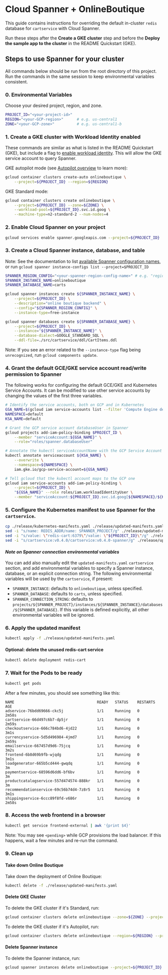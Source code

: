 # Cloud Spanner + OnlineBoutique

This guide contains instructions for overriding the default in-cluster `redis` database for `cartservice` with Cloud Spanner.

Run these steps after the **Create a GKE cluster** step and before the **Deploy the sample app to the cluster** in the README Quickstart (GKE).

## Steps to use Spanner for your cluster

All commands below should be run from the root directory of this project.
Run the commands in the same session to keep environmental variables consistent.

### 0. Environmental Variables

Choose your desired project, region, and zone.

```sh
PROJECT_ID="<your-project-id>"
REGION="<your-GCP-region>"      # e.g. us-central1
ZONE="<your-GCP-zone>"          # e.g. us-central1-b
```

### 1. Create a GKE cluster with Workload Identity enabled

These commands are similar as what is listed in the README Quickstart (GKE),
but include a flag to [enable workload identity](https://cloud.google.com/kubernetes-engine/docs/how-to/workload-identity#enable).
This will allow the GKE service account to query Spanner.

GKE autopilot mode (see [Autopilot
overview](https://cloud.google.com/kubernetes-engine/docs/concepts/autopilot-overview)
to learn more):

```sh
gcloud container clusters create-auto onlineboutique \
    --project=${PROJECT_ID} --region=${REGION}
```

GKE Standard mode:

```sh
gcloud container clusters create onlineboutique \
    --project=${PROJECT_ID} --zone=${ZONE} \
    --workload-pool=${PROJECT_ID}.svc.id.goog \
    --machine-type=n2-standard-2 --num-nodes=4
```

### 2. Enable Cloud Spanner on your project

```sh
gcloud services enable spanner.googleapis.com --project=${PROJECT_ID}
```

### 3. Create a Cloud Spanner instance, database, and table

Note: See the documentation to list [available Spanner configuration names](https://cloud.google.com/spanner/docs/getting-started/set-up#run_the_gcloud_tool), or run `gcloud spanner instance-configs list --project=$PROJECT_ID`

```sh
SPANNER_REGION_CONFIG="<your-spanner-region-config-name>" # e.g. "regional-us-east5"
SPANNER_INSTANCE_NAME=onlineboutique
SPANNER_DATABASE_NAME=carts

gcloud spanner instances create ${SPANNER_INSTANCE_NAME} \
    --project=${PROJECT_ID} \
    --description="online boutique backend" \
    --config="${SPANNER_REGION_CONFIG}" \
    --instance-type=free-instance

gcloud spanner databases create ${SPANNER_DATABASE_NAME} \
    --project=${PROJECT_ID} \
    --instance="${SPANNER_INSTANCE_NAME}" \
    --database-dialect=GOOGLE_STANDARD_SQL \
    --ddl-file=./src/cartservice/ddl/CartItems.ddl
```

Note: If you see an error related to the `--instance-type` flag being `unrecognized`, run `gcloud components update`.

### 4. Grant the default GCE/GKE service account read/write permission to Spanner

The following works for configuring the default GCE/GKE and Kubernetes Service Accounts.
It can be modified to use other service accounts by changing the values of the first three variables.

```sh
# Identify the service accounts, both on GCP and in Kubernetes
GSA_NAME=$(gcloud iam service-accounts list --filter 'Compute Engine default' --format 'value(email)' --project=${PROJECT_ID})
NAMESPACE=default
KSA_NAME=default

# Grant the GCP service account databaseUser in Spanner
gcloud projects add-iam-policy-binding $PROJECT_ID \
    --member "serviceAccount:${GSA_NAME}" \
    --role="roles/spanner.databaseUser"

# Annotate the kubectl serviceAccountName with the GCP Service Account
kubectl annotate serviceaccount ${KSA_NAME} \
    --overwrite \
    --namespace=${NAMESPACE} \
    iam.gke.io/gcp-service-account=${GSA_NAME}

# Tell gcloud that the kubectl account maps to the GCP one
gcloud iam service-accounts add-iam-policy-binding \
    --project=${PROJECT_ID} \
    "${GSA_NAME}" --role roles/iam.workloadIdentityUser \
    --member "serviceAccount:${PROJECT_ID}.svc.id.goog[${NAMESPACE}/${KSA_NAME}]"
```

### 5. Configure the Kubernetes manifest to use Spanner for the `cartservice`.

```sh
cp ./release/kubernetes-manifests.yaml ./release/updated-manifests.yaml
sed -i "s/name: REDIS_ADDR/name: SPANNER_PROJECT/g" ./release/updated-manifests.yaml
sed -i "s/value: \"redis-cart:6379\"/value: \"${PROJECT_ID}\"/g" ./release/updated-manifests.yaml
sed -i "s/cartservice:v0.4.0/cartservice:v0.4.0-spanner/g" ./release/updated-manifests.yaml
```

#### *Note on Spanner connection environmental variables*

You can add also manually edit the `updated-manifests.yaml`
`cartservice` section, and add environmental variables to specify a Spanner instance, database, or an explicit connection string.
The following environmental variables will be used by the `cartservice`, if present:

- `SPANNER_INSTANCE`: defaults to `onlineboutique`, unless specified.
- `SPANNER_DATABASE`: defaults to `carts`, unless specified.
- `SPANNER_CONNECTION_STRING`: defaults to `projects/${SPANNER_PROJECT}/instances/${SPANNER_INSTANCE}/databases/${SPANNER_DATABASE}`. If this variable is defined explicitly, all other environmental variables will be ignored.

### 6. Apply the updated manifest

```sh
kubectl apply -f ./release/updated-manifests.yaml
```

#### Optional: delete the unused redis-cart service

```sh
kubectl delete deployment redis-cart
```

### 7. Wait for the Pods to be ready

```sh
kubectl get pods
```

After a few minutes, you should see something like this:

```
NAME                                     READY   STATUS    RESTARTS   AGE
adservice-76bdd69666-ckc5j               1/1     Running   0          2m58s
cartservice-66d497c6b7-dp5jr             1/1     Running   0          2m59s
checkoutservice-666c784bd6-4jd22         1/1     Running   0          3m1s
currencyservice-5d5d496984-4jmd7         1/1     Running   0          2m59s
emailservice-667457d9d6-75jcq            1/1     Running   0          3m2s
frontend-6b8d69b9fb-wjqdg                1/1     Running   0          3m1s
loadgenerator-665b5cd444-gwqdq           1/1     Running   0          3m
paymentservice-68596d6dd6-bf6bv          1/1     Running   0          3m
productcatalogservice-557d474574-888kr   1/1     Running   0          3m
recommendationservice-69c56b74d4-7z8r5   1/1     Running   0          3m1s
shippingservice-6ccc89f8fd-v686r         1/1     Running   0          2m58s
```

### 8. Access the web frontend in a browser

```sh
kubectl get service frontend-external | awk '{print $4}'
```

Note: You may see `<pending>` while GCP provisions the load balancer. If this happens, wait a few minutes and re-run the command.

### 9. Clean up

#### Take down Online Boutique

Take down the deployment of Online Boutique:

```sh
kubectl delete -f ./release/updated-manifests.yaml
```

#### Delete GKE Cluster

To delete the GKE cluster if it's Standard, run:

```sh
gcloud container clusters delete onlineboutique --zone=${ZONE} --project=${PROJECT_ID}
```

To delete the GKE cluster if it's Autopilot, run:

```sh
gcloud container clusters delete onlineboutique --region=${REGION} --project=${PROJECT_ID}
```

#### Delete Spanner instance

To delete the Spanner instance, run:

```sh
gcloud spanner instances delete onlineboutique --project=${PROJECT_ID}
```
